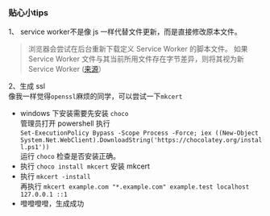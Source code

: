 ### 贴心小tips ###  
1、 service worker不是像 js 一样代替文件更新，而是直接修改原本文件。
> 浏览器会尝试在后台重新下载定义 Service Worker 的脚本文件。 如果 Service Worker 文件与其当前所用文件存在字节差异，则将其视为新 Service Worker ([来源](https://developers.google.com/web/fundamentals/primers/service-workers#update-a-service-worker)）

2、生成 ssl  
像我一样觉得`openssl`麻烦的同学，可以尝试一下`mkcert`  
- windows 下安装需要先安装 `choco`  
管理员打开 powershell 执行   
`Set-ExecutionPolicy Bypass -Scope Process -Force; iex ((New-Object System.Net.WebClient).DownloadString('https://chocolatey.org/install.ps1'))`  
运行 `choco` 检查是否安装正确。  
- 执行 `choco install mkcert` 安装 mkcert
- 执行 `mkcert -install`  
再执行 `mkcert example.com "*.example.com" example.test localhost 127.0.0.1 ::1`
- 噔噔噔噔，生成成功
